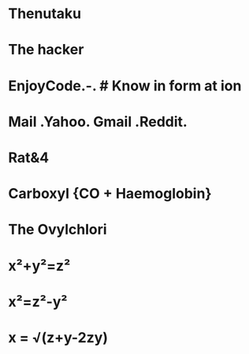 # Thenutaku
# The hacker
# EnjoyCode.-.    # Know    in form at ion
# Mail .Yahoo. Gmail .Reddit.
# Rat&4
# Carboxyl {CO + Haemoglobin}
# The Ovylchlori
# x²+y²=z²
# x²=z²-y²
# x = √(z+y-2zy)
